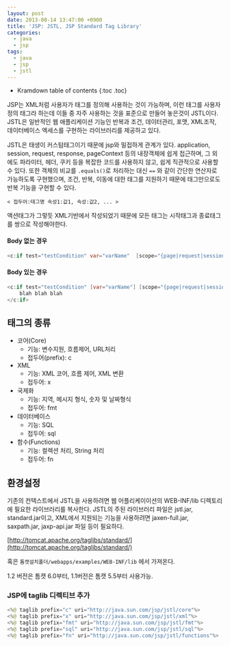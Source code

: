 ```yaml
---
layout: post
date: 2013-08-14 13:47:00 +0900
title: 'JSP: JSTL, JSP Standard Tag Library'
categories:
  - java
  - jsp
tags:
  - java
  - jsp
  - jstl
---
```


* Kramdown table of contents
{:toc .toc}

JSP는 XML처럼 사용자가 태그를 정의해 사용하는 것이 가능하며, 이런 태그를 사용자 정의 태그라 하는데 이들 중 자주 사용하는 것을 표준으로 만들어 놓은것이 JSTL이다. JSTL은 일반적인 웹 애플리케이션 기능인 반복과 조건, 데이터관리, 포맷, XML조작, 데이터베이스 엑세스를 구현하는 라이브러리를 제공하고 있다.

JSTL은 태생이 커스텀태그이기 때문에 jsp와 밀접하게 관계가 있다. application, session, request, response, pageContext 등의 내장객체에 쉽게 접근하며, 그 외에도 파라미터, 헤더, 쿠키 등을 복잡한 코드를 사용하지 않고, 쉽게 직관적으로 사용할 수 있다. 또한 객체의 비교를 `.equals()`로 처리하는 대신 `==` 와 같이 간단한 연산자로 가능하도록 구현했으며, 조건, 반복, 이동에 대한 태그를 지원하기 때문에 태그만으로도 반복 기능을 구현할 수 있다.

```
< 접두어:태그명 속성1:값1, 속성:값2, ... >
```

액션태그가 그렇듯 XML기반에서 작성되었기 때문에 모든 태그는 시작태그과 종료태그를 쌍으로 작성해야한다.

#### Body 없는 경우

```java
<c:if test="testCondition" var="varName"  [scope="{page|request|session|application}"]/>
```

#### Body 있는 경우

```java
<c:if test="testCondition" [var="varName"] [scope="{page|request|session|application}"]>
    blah blah blah
</c:if>
```

## 태그의 종류

- 코어(Core)
  - 기능: 변수지원, 흐름제어, URL처리
  - 접두어(prefix): c
- XML
  - 기능: XML 코어, 흐름 제어, XML 변환
  - 접두어: x
- 국제화
  - 기능: 지역, 메시지 형식, 숫자 및 날짜형식
  - 접두어: fmt
- 데이터베이스
  - 기능: SQL
  - 접두어: sql
- 함수(Functions)
  - 기능: 컬렉션 처리, String 처리
  - 접두어: fn


## 환경설정

기존의 컨텍스트에서 JSTL을 사용하려면 웹 어플리케이이션의 WEB-INF/lib 디렉토리에 필요한 라이브러리를 복사한다. JSTL의 주된 라이브러리 파일은 jstl.jar, standard.jar이고, XML에서 지원되는 기능을 사용하려면 jaxen-full.jar, saxpath.jar, jaxp-api.jar 파일 등이 필요하다.

[http://tomcat.apache.org/taglibs/standard/](http://tomcat.apache.org/taglibs/standard/)

혹은 `톰캣설치폴더/webapps/examples/WEB-INF/lib` 에서 가져온다.

1.2 버전은 톰캣 6.0부터, 1.1버전은 톰캣 5.5부터 사용가능.

### JSP에 taglib 디렉티브 추가

```java
<%@ taglib prefix="c" uri="http://java.sun.com/jsp/jstl/core"%>
<%@ taglib prefix="x" uri="http://java.sun.com/jsp/jstl/xml"%>
<%@ taglib prefix="fmt" uri="http://java.sun.com/jsp/jstl/fmt"%>
<%@ taglib prefix="sql" uri="http://java.sun.com/jsp/jstl/sql"%>
<%@ taglib prefix="fn" uri="http://java.sun.com/jsp/jstl/functions"%>
```
